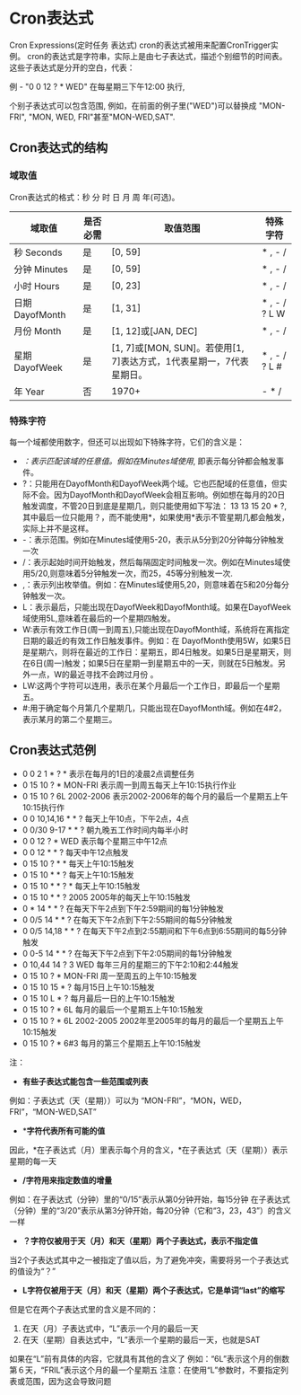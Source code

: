 # Cron表达式
Cron Expressions(定时任务  表达式)
cron的表达式被用来配置CronTrigger实例。 cron的表达式是字符串，实际上是由七子表达式，描述个别细节的时间表。这些子表达式是分开的空白，代表：

例 - "0 0 12 ? * WED" 在每星期三下午12:00 执行,

个别子表达式可以包含范围, 例如，在前面的例子里("WED")可以替换成 "MON-FRI", "MON, WED, FRI"甚至"MON-WED,SAT".

## Cron表达式的结构
### 域取值
Cron表达式的格式：秒 分 时 日 月 周 年(可选)。

| 域取值 | 是否必需 | 取值范围 | 特殊字符 |
| --- | --- | --- | --- |
| 秒	Seconds | 是 | [0, 59] | * , - / |
| 分钟 Minutes | 是 | [0, 59] | * , - / |
| 小时 Hours | 是 | [0, 23] | * , - / |
| 日期 DayofMonth | 是 | [1, 31] | * , - / ? L W |
| 月份 Month | 是 | [1, 12]或[JAN, DEC] | * , - / |
| 星期 DayofWeek | 是 | [1, 7]或[MON, SUN]。若使用[1, 7]表达方式，1代表星期一，7代表星期日。 | * , - / ? L # |
| 年 Year | 否 | 1970+ | - * / |

### 特殊字符
每一个域都使用数字，但还可以出现如下特殊字符，它们的含义是：

- *：表示匹配该域的任意值。假如在Minutes域使用*, 即表示每分钟都会触发事件。
- ?：只能用在DayofMonth和DayofWeek两个域。它也匹配域的任意值，但实际不会。因为DayofMonth和DayofWeek会相互影响。例如想在每月的20日触发调度，不管20日到底是星期几，则只能使用如下写法： 13 13 15 20 * ?, 其中最后一位只能用？，而不能使用*，如果使用*表示不管星期几都会触发，实际上并不是这样。
- -：表示范围。例如在Minutes域使用5-20，表示从5分到20分钟每分钟触发一次
- /：表示起始时间开始触发，然后每隔固定时间触发一次。例如在Minutes域使用5/20,则意味着5分钟触发一次，而25，45等分别触发一次.
- ,：表示列出枚举值。例如：在Minutes域使用5,20，则意味着在5和20分每分钟触发一次。
- L：表示最后，只能出现在DayofWeek和DayofMonth域。如果在DayofWeek域使用5L,意味着在最后的一个星期四触发。
- W:表示有效工作日(周一到周五),只能出现在DayofMonth域，系统将在离指定日期的最近的有效工作日触发事件。例如：在 DayofMonth使用5W，如果5日是星期六，则将在最近的工作日：星期五，即4日触发。如果5日是星期天，则在6日(周一)触发；如果5日在星期一到星期五中的一天，则就在5日触发。另外一点，W的最近寻找不会跨过月份 。
- LW:这两个字符可以连用，表示在某个月最后一个工作日，即最后一个星期五。
- #:用于确定每个月第几个星期几，只能出现在DayofMonth域。例如在4#2，表示某月的第二个星期三。
 

## Cron表达式范例
- 0 0 2 1 * ? * 表示在每月的1日的凌晨2点调整任务
- 0 15 10 ? * MON-FRI 表示周一到周五每天上午10:15执行作业
- 0 15 10 ? 6L 2002-2006 表示2002-2006年的每个月的最后一个星期五上午10:15执行作
- 0 0 10,14,16 * * ? 每天上午10点，下午2点，4点
- 0 0/30 9-17 * * ? 朝九晚五工作时间内每半小时
- 0 0 12 ? * WED 表示每个星期三中午12点
- 0 0 12 * * ? 每天中午12点触发
- 0 15 10 ? * * 每天上午10:15触发
- 0 15 10 * * ? 每天上午10:15触发
- 0 15 10 * * ? * 每天上午10:15触发
- 0 15 10 * * ? 2005 2005年的每天上午10:15触发
- 0 * 14 * * ? 在每天下午2点到下午2:59期间的每1分钟触发
- 0 0/5 14 * * ? 在每天下午2点到下午2:55期间的每5分钟触发
- 0 0/5 14,18 * * ? 在每天下午2点到2:55期间和下午6点到6:55期间的每5分钟触发
- 0 0-5 14 * * ? 在每天下午2点到下午2:05期间的每1分钟触发
- 0 10,44 14 ? 3 WED 每年三月的星期三的下午2:10和2:44触发
- 0 15 10 ? * MON-FRI 周一至周五的上午10:15触发
- 0 15 10 15 * ? 每月15日上午10:15触发
- 0 15 10 L * ? 每月最后一日的上午10:15触发
- 0 15 10 ? * 6L 每月的最后一个星期五上午10:15触发  
- 0 15 10 ? * 6L 2002-2005 2002年至2005年的每月的最后一个星期五上午10:15触发  
- 0 15 10 ? * 6#3 每月的第三个星期五上午10:15触发  

注：

- **有些子表达式能包含一些范围或列表**

例如：子表达式（天（星期））可以为 “MON-FRI”，“MON，WED，FRI”，“MON-WED,SAT”

- ***字符代表所有可能的值**

因此，*在子表达式（月）里表示每个月的含义，*在子表达式（天（星期））表示星期的每一天

- **/字符用来指定数值的增量**

例如：在子表达式（分钟）里的“0/15”表示从第0分钟开始，每15分钟
在子表达式（分钟）里的“3/20”表示从第3分钟开始，每20分钟（它和“3，23，43”）的含义一样

- **？字符仅被用于天（月）和天（星期）两个子表达式，表示不指定值**

当2个子表达式其中之一被指定了值以后，为了避免冲突，需要将另一个子表达式的值设为“？”

- **L字符仅被用于天（月）和天（星期）两个子表达式，它是单词“last”的缩写**

但是它在两个子表达式里的含义是不同的：

1. 在天（月）子表达式中，“L”表示一个月的最后一天
1. 在天（星期）自表达式中，“L”表示一个星期的最后一天，也就是SAT

如果在“L”前有具体的内容，它就具有其他的含义了
例如：“6L”表示这个月的倒数第６天，“FRIL”表示这个月的最一个星期五
注意：在使用“L”参数时，不要指定列表或范围，因为这会导致问题